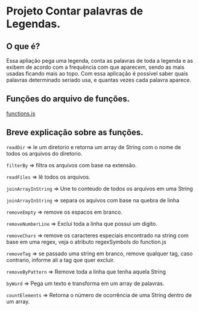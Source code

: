 # Projeto Contar palavras de Legendas.
## O que é?
Essa apliação pega uma legenda, conta as palavras de toda a legenda e as exibem de acordo com a frequência com que aparecem, sendo as mais usadas ficando mais ao topo. Com essa aplicação é possível saber quais palavras determinado seriado usa, e quantas vezes cada palavra aparece.

## Funções do arquivo de funções.
[functions.js](functions.js)

## Breve explicação sobre as funções.

`readDir` => le um diretorio e retorna um array de String com o nome de todos os arquivos do diretorio.

`filterBy` => filtra os arquivos com base na extensão.

`readFiles` => lê todos os arquivos.

`joinArrayInString` => Une to conteudo de todos os arquivos em uma String

`joinArrayInString` => separa os aquivos com base na quebra de linha

`removeEmpty` => remove os espacos em branco.

`removeNumberLine` => Exclui toda a linha que possui um digito.

`removeChars` => remove os caracteres especiais encontrado na string com base em uma regex, veja o atributo regexSymbols do function.js

`removeTag` => se passado uma string em branco, remove qualquer tag, caso contrario, informe ali a tag que quer excluir.

`removeByPattern` => Remove toda a linha que tenha aquela String

`byWord` => Pega um texto e transforma em um array de palavras.

`countElements` => Retorna o número de ocorrência de uma String dentro de um array.